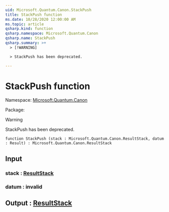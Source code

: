 ```yaml
---
uid: Microsoft.Quantum.Canon.StackPush
title: StackPush function
ms.date: 10/28/2020 12:00:00 AM
ms.topic: article
qsharp.kind: function
qsharp.namespace: Microsoft.Quantum.Canon
qsharp.name: StackPush
qsharp.summary: >+
  > [!WARNING]

  > StackPush has been deprecated.

---
```


# StackPush function

Namespace: [Microsoft.Quantum.Canon](xref:Microsoft.Quantum.Canon)

Package: [](https://nuget.org/packages/)


> [!WARNING]
> StackPush has been deprecated.



```qsharp
function StackPush (stack : Microsoft.Quantum.Canon.ResultStack, datum : Result) : Microsoft.Quantum.Canon.ResultStack
```


## Input

### stack : [ResultStack](xref:Microsoft.Quantum.Canon.ResultStack)




### datum : __invalid<Result>__





## Output : [ResultStack](xref:Microsoft.Quantum.Canon.ResultStack)

